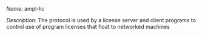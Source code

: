 _Name:_ ampl-lic

_Description:_ The protocol is used by a license server and client programs to control use of program licenses that float to networked machines

